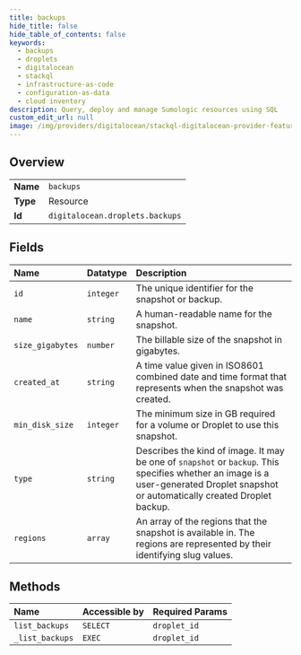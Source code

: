 ```yaml
---
title: backups
hide_title: false
hide_table_of_contents: false
keywords:
  - backups
  - droplets
  - digitalocean    
  - stackql
  - infrastructure-as-code
  - configuration-as-data
  - cloud inventory
description: Query, deploy and manage Sumologic resources using SQL
custom_edit_url: null
image: /img/providers/digitalocean/stackql-digitalocean-provider-featured-image.png
---
```

  
    

## Overview
<table><tbody>
<tr><td><b>Name</b></td><td><code>backups</code></td></tr>
<tr><td><b>Type</b></td><td>Resource</td></tr>
<tr><td><b>Id</b></td><td><code>digitalocean.droplets.backups</code></td></tr>
</tbody></table>

## Fields
| Name | Datatype | Description |
|:-----|:---------|:------------|
| `id` | `integer` | The unique identifier for the snapshot or backup. |
| `name` | `string` | A human-readable name for the snapshot. |
| `size_gigabytes` | `number` | The billable size of the snapshot in gigabytes. |
| `created_at` | `string` | A time value given in ISO8601 combined date and time format that represents when the snapshot was created. |
| `min_disk_size` | `integer` | The minimum size in GB required for a volume or Droplet to use this snapshot. |
| `type` | `string` | Describes the kind of image. It may be one of `snapshot` or `backup`. This specifies whether an image is a user-generated Droplet snapshot or automatically created Droplet backup. |
| `regions` | `array` | An array of the regions that the snapshot is available in. The regions are represented by their identifying slug values. |
## Methods
| Name | Accessible by | Required Params |
|:-----|:--------------|:----------------|
| `list_backups` | `SELECT` | `droplet_id` |
| `_list_backups` | `EXEC` | `droplet_id` |
